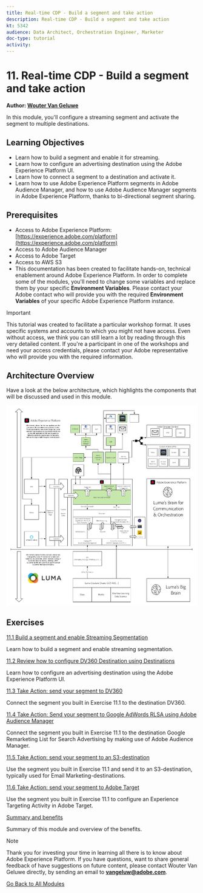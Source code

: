 ```yaml
---
title: Real-time CDP - Build a segment and take action
description: Real-time CDP - Build a segment and take action
kt: 5342
audience: Data Architect, Orchestration Engineer, Marketer
doc-type: tutorial
activity: 
---
```


# 11. Real-time CDP - Build a segment and take action

**Author: [Wouter Van Geluwe](https://www.linkedin.com/in/woutervangeluwe/)**

In this module, you'll configure a streaming segment and activate the segment to multiple destinations.

## Learning Objectives

- Learn how to build a segment and enable it for streaming.
- Learn how to configure an advertising destination using the Adobe Experience Platform UI.
- Learn how to connect a segment to a destination and activate it.
- Learn how to use Adobe Experience Platform segments in Adobe Audience Manager, and how to use Adobe Audience Manager segments in Adobe Experience Platform, thanks to bi-directional segment sharing.

## Prerequisites

- Access to Adobe Experience Platform: [https://experience.adobe.com/platform](https://experience.adobe.com/platform)
- Access to Adobe Audience Manager
- Access to Adobe Target
- Access to AWS S3
- This documentation has been created to facilitate hands-on, technical enablement around Adobe Experience Platform. In order to complete some of the modules, you'll need to change some variables and replace them by your specific **Environment Variables**. Please contact your Adobe contact who will provide you with the required **Environment Variables** of your specific Adobe Experience Platform instance.

>[!IMPORTANT]
>
>This tutorial was created to facilitate a particular workshop format. It uses specific systems and accounts to which you might not have access. Even without access, we think you can still learn a lot by reading through this very detailed content. If you're a participant in one of the workshops and need your access credentials, please contact your Adobe representative who will provide you with the required information.

## Architecture Overview

Have a look at the below architecture, which highlights the components that will be discussed and used in this module.

![Architecture Overview](../../assets/images/architecturem11.png)

## Exercises

[11.1 Build a segment and enable Streaming Segmentation](./ex1.md)

Learn how to build a segment and enable streaming segmentation.

[11.2 Review how to configure DV360 Destination using Destinations](./ex2.md)

Learn how to configure an advertising destination using the Adobe Experience Platform UI.

[11.3 Take Action: send your segment to DV360](./ex3.md)

Connect the segment you built in Exercise 11.1 to the destination DV360.

[11.4 Take Action: Send your segment to Google AdWords RLSA using Adobe Audience Manager](./ex4.md)

Connect the segment you built in Exercise 11.1 to the destination Google Remarketing List for Search Advertising by making use of Adobe Audience Manager.

[11.5 Take Action: send your segment to an S3-destination](./ex5.md)

Use the segment you built in Exercise 11.1 and send it to an S3-destination, typically used for Email Marketing-destinations.

[11.6 Take Action: send your segment to Adobe Target](./ex6.md)

Use the segment you built in Exercise 11.1 to configure an Experience Targeting Activity in Adobe Target.

[Summary and benefits](./summary.md)

Summary of this module and overview of the benefits.

>[!NOTE]
>
>Thank you for investing your time in learning all there is to know about Adobe Experience Platform. If you have questions, want to share general feedback of have suggestions on future content, please contact Wouter Van Geluwe directly, by sending an email to **vangeluw@adobe.com**.

[Go Back to All Modules](../../overview.md)
